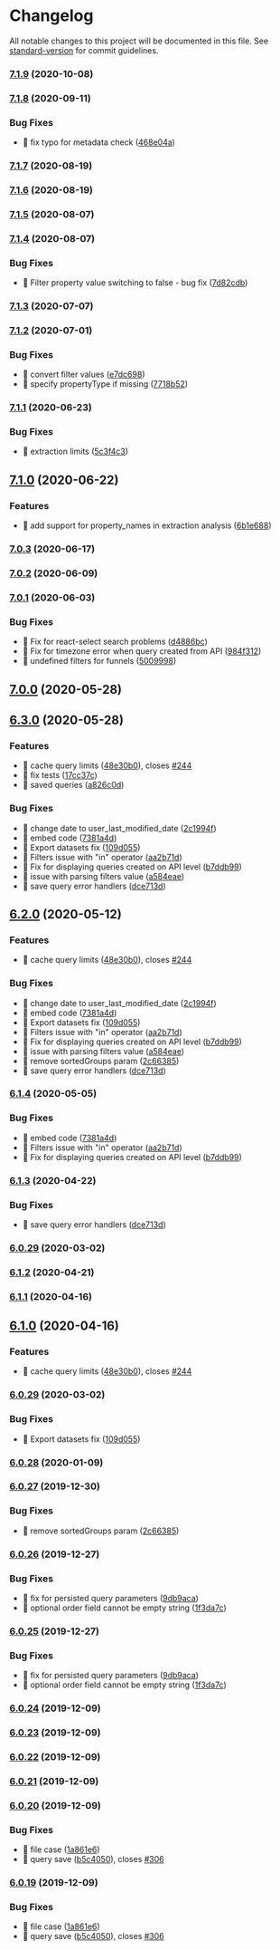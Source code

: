 # Changelog

All notable changes to this project will be documented in this file. See [standard-version](https://github.com/conventional-changelog/standard-version) for commit guidelines.

### [7.1.9](https://github.com/keen/explorer/compare/v7.1.8...v7.1.9) (2020-10-08)

### [7.1.8](https://github.com/keen/explorer/compare/v7.1.7...v7.1.8) (2020-09-11)


### Bug Fixes

* 🐛 fix typo for metadata check ([468e04a](https://github.com/keen/explorer/commit/468e04add3948747c6f0d3c9df1cfdb8fe14e101))

### [7.1.7](https://github.com/keen/explorer/compare/v7.1.6...v7.1.7) (2020-08-19)

### [7.1.6](https://github.com/keen/explorer/compare/v7.1.5...v7.1.6) (2020-08-19)

### [7.1.5](https://github.com/keen/explorer/compare/v7.1.4...v7.1.5) (2020-08-07)

### [7.1.4](https://github.com/keen/explorer/compare/v7.1.3...v7.1.4) (2020-08-07)


### Bug Fixes

* 🐛 Filter property value switching to false - bug fix ([7d82cdb](https://github.com/keen/explorer/commit/7d82cdb612baa1579d7263813794b3f003fdba5b))

### [7.1.3](https://github.com/keen/explorer/compare/v7.1.2...v7.1.3) (2020-07-07)

### [7.1.2](https://github.com/keen/explorer/compare/v7.1.1...v7.1.2) (2020-07-01)


### Bug Fixes

* 🐛 convert filter values ([e7dc698](https://github.com/keen/explorer/commit/e7dc698624a9c9060834c0c4a1d5b9531b522649))
* 🐛 specify propertyType if missing ([7718b52](https://github.com/keen/explorer/commit/7718b522130de43b9c87922ff090602184b11c57))

### [7.1.1](https://github.com/keen/explorer/compare/v7.1.0...v7.1.1) (2020-06-23)


### Bug Fixes

* 🐛 extraction limits ([5c3f4c3](https://github.com/keen/explorer/commit/5c3f4c320e244ca8a3c7511aaf9b7fafc15aa482))

## [7.1.0](https://github.com/keen/explorer/compare/v7.0.3...v7.1.0) (2020-06-22)


### Features

* 🎸 add support for property_names in extraction analysis ([6b1e688](https://github.com/keen/explorer/commit/6b1e688bc012ea306ffce68269e3f53a67ffe89f))

### [7.0.3](https://github.com/keen/explorer/compare/v7.0.2...v7.0.3) (2020-06-17)

### [7.0.2](https://github.com/keen/explorer/compare/v7.0.1...v7.0.2) (2020-06-09)

### [7.0.1](https://github.com/keen/explorer/compare/v7.0.0...v7.0.1) (2020-06-03)


### Bug Fixes

* 🐛 Fix for react-select search problems ([d4886bc](https://github.com/keen/explorer/commit/d4886bc79f52faa31cb07146a0913a031ddb90fb))
* 🐛 Fix for timezone error when query created from API ([984f312](https://github.com/keen/explorer/commit/984f312e32050a546bbf6c528bf5ab960171dcd6))
* 🐛 undefined filters for funnels ([5009998](https://github.com/keen/explorer/commit/5009998596c76b83c5f72b4632d3eb03a16fdf44))

## [7.0.0](https://github.com/keen/explorer/compare/v6.3.0...v7.0.0) (2020-05-28)

## [6.3.0](https://github.com/keen/explorer/compare/v6.0.28...v6.3.0) (2020-05-28)


### Features

* 🎸 cache query limits ([48e30b0](https://github.com/keen/explorer/commit/48e30b0f4bda9ce25ecb464fd28e42a263881d4e)), closes [#244](https://github.com/keen/explorer/issues/244)
* 🎸 fix tests ([17cc37c](https://github.com/keen/explorer/commit/17cc37c8e5f9420eb9efd5d8fd977c56d7d1a4fa))
* 🎸 saved queries ([a826c0d](https://github.com/keen/explorer/commit/a826c0db141d6945420e709a467d0cfea9d01dc2))


### Bug Fixes

* 🐛 change date to user_last_modified_date ([2c1994f](https://github.com/keen/explorer/commit/2c1994f9306fbc9f87f9c2407bd1832abd15afbf))
* 🐛 embed code ([7381a4d](https://github.com/keen/explorer/commit/7381a4d287c6194433e91b304a5c7dff409cb6bf))
* 🐛 Export datasets fix ([109d055](https://github.com/keen/explorer/commit/109d055088a59e29652833dcccfa28fab14c1c5f))
* 🐛 Filters issue with "in" operator ([aa2b71d](https://github.com/keen/explorer/commit/aa2b71d6d9c622638bbfa7a402086adf5ca07e5e))
* 🐛 Fix for displaying queries created on API level ([b7ddb99](https://github.com/keen/explorer/commit/b7ddb99f00dfffc0232c002223d92357f08e78f5))
* 🐛 issue with parsing filters value ([a584eae](https://github.com/keen/explorer/commit/a584eae3f25c4ab832832c55069e78ab62d1f9be))
* 🐛 save query error handlers ([dce713d](https://github.com/keen/explorer/commit/dce713d424abdff5f1a824b8c5b71d7126e80af8))

## [6.2.0](https://github.com/keen/explorer/compare/v6.0.25...v6.2.0) (2020-05-12)


### Features

* 🎸 cache query limits ([48e30b0](https://github.com/keen/explorer/commit/48e30b0f4bda9ce25ecb464fd28e42a263881d4e)), closes [#244](https://github.com/keen/explorer/issues/244)


### Bug Fixes

* 🐛 change date to user_last_modified_date ([2c1994f](https://github.com/keen/explorer/commit/2c1994f9306fbc9f87f9c2407bd1832abd15afbf))
* 🐛 embed code ([7381a4d](https://github.com/keen/explorer/commit/7381a4d287c6194433e91b304a5c7dff409cb6bf))
* 🐛 Export datasets fix ([109d055](https://github.com/keen/explorer/commit/109d055088a59e29652833dcccfa28fab14c1c5f))
* 🐛 Filters issue with "in" operator ([aa2b71d](https://github.com/keen/explorer/commit/aa2b71d6d9c622638bbfa7a402086adf5ca07e5e))
* 🐛 Fix for displaying queries created on API level ([b7ddb99](https://github.com/keen/explorer/commit/b7ddb99f00dfffc0232c002223d92357f08e78f5))
* 🐛 issue with parsing filters value ([a584eae](https://github.com/keen/explorer/commit/a584eae3f25c4ab832832c55069e78ab62d1f9be))
* 🐛 remove sortedGroups param ([2c66385](https://github.com/keen/explorer/commit/2c66385f829a6e9d37adea172c6bdc6bd92c736e))
* 🐛 save query error handlers ([dce713d](https://github.com/keen/explorer/commit/dce713d424abdff5f1a824b8c5b71d7126e80af8))

### [6.1.4](https://github.com/keen/explorer/compare/v6.1.3...v6.1.4) (2020-05-05)


### Bug Fixes

* 🐛 embed code ([7381a4d](https://github.com/keen/explorer/commit/7381a4d287c6194433e91b304a5c7dff409cb6bf))
* 🐛 Filters issue with "in" operator ([aa2b71d](https://github.com/keen/explorer/commit/aa2b71d6d9c622638bbfa7a402086adf5ca07e5e))
* 🐛 Fix for displaying queries created on API level ([b7ddb99](https://github.com/keen/explorer/commit/b7ddb99f00dfffc0232c002223d92357f08e78f5))

### [6.1.3](https://github.com/keen/explorer/compare/v6.1.2...v6.1.3) (2020-04-22)


### Bug Fixes

* 🐛 save query error handlers ([dce713d](https://github.com/keen/explorer/commit/dce713d424abdff5f1a824b8c5b71d7126e80af8))

### [6.0.29](https://github.com/keen/explorer/compare/v6.0.28...v6.0.29) (2020-03-02)

### [6.1.2](https://github.com/keen/explorer/compare/v6.1.1...v6.1.2) (2020-04-21)

### [6.1.1](https://github.com/keen/explorer/compare/v6.1.0...v6.1.1) (2020-04-16)

## [6.1.0](https://github.com/keen/explorer/compare/v6.0.28...v6.1.0) (2020-04-16)


### Features

* 🎸 cache query limits ([48e30b0](https://github.com/keen/explorer/commit/48e30b0f4bda9ce25ecb464fd28e42a263881d4e)), closes [#244](https://github.com/keen/explorer/issues/244)

### [6.0.29](https://github.com/keen/explorer/compare/v6.0.28...v6.0.29) (2020-03-02)


### Bug Fixes

* 🐛 Export datasets fix ([109d055](https://github.com/keen/explorer/commit/109d055088a59e29652833dcccfa28fab14c1c5f))

### [6.0.28](https://github.com/keen/explorer/compare/v6.0.27...v6.0.28) (2020-01-09)

### [6.0.27](https://github.com/keen/explorer/compare/v6.0.26...v6.0.27) (2019-12-30)


### Bug Fixes

* 🐛 remove sortedGroups param ([2c66385](https://github.com/keen/explorer/commit/2c66385f829a6e9d37adea172c6bdc6bd92c736e))

### [6.0.26](https://github.com/keen/explorer/compare/v6.0.19...v6.0.26) (2019-12-27)


### Bug Fixes

* 🐛 fix for persisted query parameters ([9db9aca](https://github.com/keen/explorer/commit/9db9aca08ba338ecfd09586252abe8661cbbaf8c))
* 🐛 optional order field cannot be empty string ([1f3da7c](https://github.com/keen/explorer/commit/1f3da7ca7bf89d2ea16a89be43cc11e39e6498d8))

### [6.0.25](https://github.com/keen/explorer/compare/v6.0.19...v6.0.25) (2019-12-27)


### Bug Fixes

* 🐛 fix for persisted query parameters ([9db9aca](https://github.com/keen/explorer/commit/9db9aca08ba338ecfd09586252abe8661cbbaf8c))
* 🐛 optional order field cannot be empty string ([1f3da7c](https://github.com/keen/explorer/commit/1f3da7ca7bf89d2ea16a89be43cc11e39e6498d8))

### [6.0.24](https://github.com/keen/explorer/compare/v6.0.23...v6.0.24) (2019-12-09)

### [6.0.23](https://github.com/keen/explorer/compare/v6.0.22...v6.0.23) (2019-12-09)

### [6.0.22](https://github.com/keen/explorer/compare/v6.0.21...v6.0.22) (2019-12-09)

### [6.0.21](https://github.com/keen/explorer/compare/v6.0.20...v6.0.21) (2019-12-09)

### [6.0.20](https://github.com/keen/explorer/compare/v6.0.18...v6.0.20) (2019-12-09)


### Bug Fixes

* 🐛 file case ([1a861e6](https://github.com/keen/explorer/commit/1a861e6868154d54474e9e93fe7ce8bbe65be46e))
* 🐛 query save ([b5c4050](https://github.com/keen/explorer/commit/b5c405026506bddee5713b86e7d14875424ad86e)), closes [#306](https://github.com/keen/explorer/issues/306)

### [6.0.19](https://github.com/keen/explorer/compare/v6.0.18...v6.0.19) (2019-12-09)


### Bug Fixes

* 🐛 file case ([1a861e6](https://github.com/keen/explorer/commit/1a861e6868154d54474e9e93fe7ce8bbe65be46e))
* 🐛 query save ([b5c4050](https://github.com/keen/explorer/commit/b5c405026506bddee5713b86e7d14875424ad86e)), closes [#306](https://github.com/keen/explorer/issues/306)
